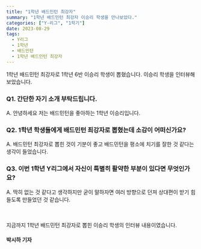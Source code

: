 ```yaml
---
title: "1학년 배드민턴 최강자"
summary: "1학년 배드민턴 최강자 이승리 학생을 만나보았다."
categories: ["Y-리그", "1학기"]
date: 2023-08-29
tags:
  - Y리그
  - 1학년
  - 배드민턴
  - 1학년 배드민턴 최강자
---
```


1학년 배드민턴 최강자로 1학년 6반 이승리 학생이 뽑혔습니다. 이승리 학생을 인터뷰해 보았습니다.

### Q1. 간단한 자기 소개 부탁드립니다.

A. 안녕하세요 저는 배드민턴을 좋아하는 1학년 이승리입니다.

### Q2. 1학년 학생들에게 배드민턴 최강자로 뽑혔는데 소감이 어떠신가요?

A. 배드민턴 최강자로 뽑힌 것이 기분이 좋고 배드민턴을 평소에 치기를 잘한 것 같다는 생각이 들었습니다.

### Q3. 이번 1학년 Y리그에서 자신이 특별히 활약한 부분이 있다면 무엇인가요?

A. 딱히 없는 것 같다고 생각하지만 굳이 말하자면 여러 방향으로 던져 상대편이 받기 힘들도록 만들었던 것 같습니다.

ㅤ

지금까지 1학년 배드민턴 최강자로 뽑힌 이승리 학생의 인터뷰 내용이였습니다.

#### 박시하 기자